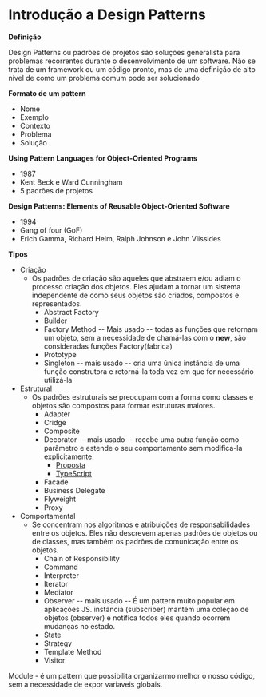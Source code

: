 # Introdução a Design Patterns

**Definição**

Design Patterns ou padrões de projetos são soluções generalista para problemas recorrentes durante o desenvolvimento de um software. Não se trata de um framework ou um código pronto, mas de uma definição de alto nível de como um problema comum pode ser solucionado

**Formato de um pattern**

* Nome
* Exemplo
* Contexto
* Problema
* Solução

**Using Pattern Languages for Object-Oriented Programs**

* 1987
* Kent Beck e Ward Cunningham
* 5 padrões de projetos

**Design Patterns: Elements of Reusable Object-Oriented Software**

* 1994
* Gang of four (GoF)
* Erich Gamma, Richard Helm, Ralph Johnson e John Vlissides

**Tipos**

* Criação
  * Os padrões de criação são aqueles que abstraem e/ou adiam o processo criação dos objetos. Eles ajudam a tornar um sistema independente de como seus objetos são criados, compostos e representados.
    * Abstract Factory
    * Builder
    * Factory Method -- Mais usado -- todas as funções que retornam um objeto, sem a necessidade de chamá-las com o **new**, são consideradas funções Factory(fabrica)
    * Prototype
    * Singleton -- mais usado -- cria uma única instância de uma função construtora e retorná-la toda vez em que for necessário utilizá-la
* Estrutural
  * Os padrões estruturais se preocupam com a forma como classes e objetos são compostos para formar estruturas maiores.
    * Adapter
    * Cridge
    * Composite
    * Decorator -- mais usado -- recebe uma outra função como parâmetro e estende o seu comportamento sem modifica-la explicitamente.
      * [Proposta](https://github.com/tc39/proposal-decorators)
      * [TypeScript](https://www.typescrptlang.org/docs/handbook/decorators.html)
    * Facade
    * Business Delegate
    * Flyweight
    * Proxy
* Comportamental
  * Se concentram nos algoritmos e atribuições de responsabilidades entre os objetos. Eles não descrevem apenas padrões de objetos ou de classes, mas também os padrões de comunicação entre os objetos.
    * Chain of Responsibility
    * Command
    * Interpreter
    * Iterator
    * Mediator
    * Observer --  mais usado -- É um pattern muito popular em aplicações JS.  instância (subscriber) mantém uma coleção de objetos (observer) e notifica todos eles quando ocorrem mudanças no estado.
    * State
    * Strategy
    * Template Method
    * Visitor

Module - é um pattern que possibilita organizarmo melhor o nosso código, sem a necessidade de expor variaveis globais.


